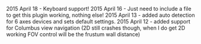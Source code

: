2015 April 18 - Keyboard support!
2015 April 16 - Just need to include a file to get this plugin working, nothing else!
2015 April 13 - added auto detection for 6 axes devices and sets default settings.
2015 April 12 - added support for Columbus view navigation (2D still crashes though, when I do get 2D working FOV control will be the frustum wall distance)
